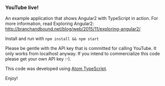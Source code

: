 ### YouTube live!

An example application that shows Angular2 with TypeScript in action. For more information, read Exploring Angular2: http://branchandbound.net/blog/web/2015/11/exploring-angular2/

Install and run with ```npm install && npm start```

Please be gentle with the API key that is committed for calling YouTube. It only works from localhost anyway. If you intend to commercialize this code please get your own API key :-).

This code was developed using [Atom TypeScript](https://atom.io/packages/atom-typescript).

Enjoy!
